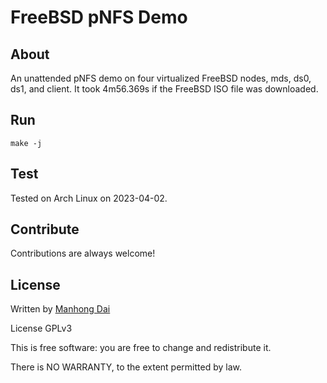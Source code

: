 # FreeBSD pNFS Demo 

## About

An unattended pNFS demo on four virtualized FreeBSD nodes, mds, ds0, ds1, and client. It took 4m56.369s if the FreeBSD ISO file was downloaded.

## Run
```
make -j
```

## Test
Tested on Arch Linux on 2023-04-02.

## Contribute

Contributions are always welcome!

## License

Written by [Manhong Dai](mailto:manhongdai@gmail.com)

License GPLv3

This is free software: you are free to change and redistribute it.

There is NO WARRANTY, to the extent permitted by law.
